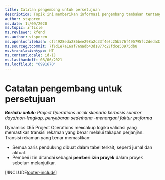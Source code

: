```yaml
---
title: Catatan pengembang untuk persetujuan
description: Topik ini memberikan informasi pengembang tambahan tentang cara menangani persetujuan.
author: stsporen
ms.date: 11/09/2020
ms.topic: article
ms.reviewer: kfend
ms.author: stsporen
ms.openlocfilehash: cfa4928eda286bee298a2c33f4e9c25b576f495795fc2deda33b393e372465b1
ms.sourcegitcommit: 7f8d1e7a16af769adb43d1877c28fdce53975db8
ms.translationtype: HT
ms.contentlocale: id-ID
ms.lasthandoff: 08/06/2021
ms.locfileid: "6991670"
---
```

# <a name="developer-notes-for-approvals"></a>Catatan pengembang untuk persetujuan

_**Berlaku untuk:** Project Operations untuk skenario berbasis sumber daya/non-lengkap, penyebaran sederhana -menangani faktur proforma_

Dynamics 365 Project Operations mencakup logika validasi yang memastikan transisi rekaman yang benar melalui tahapan perjanjian. Transisi rekaman yang benar memastikan: 

  - Semua baris pendukung dibuat dalam tabel terkait, seperti jurnal dan aktual.
  - Pemberi izin ditandai sebagai **pemberi izin proyek** dalam proyek sebelum melanjutkan.


[!INCLUDE[footer-include](../includes/footer-banner.md)]